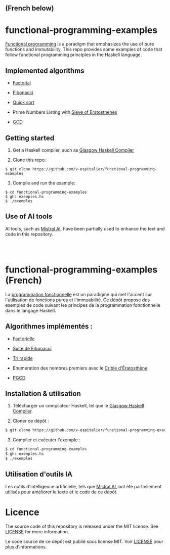 
## (French below)

# functional-programming-examples

[Functional programming](https://en.wikipedia.org/wiki/Functional_programming) is a paradigm that emphasizes the use of pure functions and immutability. This repo provides some examples of code that follow functional programming principles in the Haskell language.

## Implemented algorithms

* [Factorial](https://en.wikipedia.org/wiki/Factorial)

* [Fibonacci](https://en.wikipedia.org/wiki/Fibonacci_sequence)

* [Quick sort](https://en.wikipedia.org/wiki/Quicksort)

* Prime Numbers Listing with [Sieve of Eratosthenes](https://en.wikipedia.org/wiki/Sieve_of_Eratosthenes)

* [GCD](https://en.wikipedia.org/wiki/Greatest_common_divisor)

## Getting started

1) Get a Haskell compiler, such as [Glasgow Haskell Compiler](https://www.haskell.org/ghc/)

2) Clone this repo:
```
$ git clone https://github.com/v-espitalier/functional-programming-examples
```

3) Compile and run the example:
```
$ cd functional-programming-examples
$ ghc exemples.hs
$ ./exemples
```

## Use of AI tools

AI tools, such as [Mistral AI](https://mistral.ai/), have been partially used to enhance the text and code in this repository.

</br>

</br>

# functional-programming-examples (French)

La [programmation fonctionnelle](https://fr.wikipedia.org/wiki/Programmation_fonctionnelle) est un paradigme qui met l'accent sur l'utilisation de fonctions pures et l'immuabilité. Ce dépôt propose des exemples de code suivant les principes de la programmation fonctionnelle dans le langage Haskell.

## Algorithmes implémentés :

* [Factorielle](https://fr.wikipedia.org/wiki/Factorielle)

* [Suite de Fibonacci](https://fr.wikipedia.org/wiki/Suite_de_Fibonacci)

* [Tri rapide](https://fr.wikipedia.org/wiki/Tri_rapide)

* Enumération des nombres premiers avec le [Crible d'Ératosthène](https://fr.wikipedia.org/wiki/Crible_d%27%C3%89ratosth%C3%A8ne)

* [PGCD](https://fr.wikipedia.org/wiki/Plus_grand_commun_diviseur)


## Installation & utilisation

1) Télécharger un compilateur Haskell, tel que le [Glasgow Haskell Compiler](https://www.haskell.org/ghc/).

2) Cloner ce dépôt :

```bash
$ git clone https://github.com/v-espitalier/functional-programming-examples
```

3) Compiler et exécuter l'exemple :

```bash
$ cd functional-programming-examples
$ ghc exemples.hs
$ ./exemples
```

## Utilisation d'outils IA

Les outils d'intelligence artificielle, tels que [Mistral AI](https://mistral.ai/), ont été partiellement utilisés pour améliorer le texte et le code de ce dépôt.


# Licence

The source code of this repository is released under the MIT license.
See [LICENSE](https://github.com/v-espitalier/algorithmes-en-rust/blob/main/LICENSE) for more information.

Le code source de ce dépôt est publié sous license MIT.
Voir [LICENSE](https://github.com/v-espitalier/algorithmes-en-rust/blob/main/LICENSE) pour plus d'informations.
